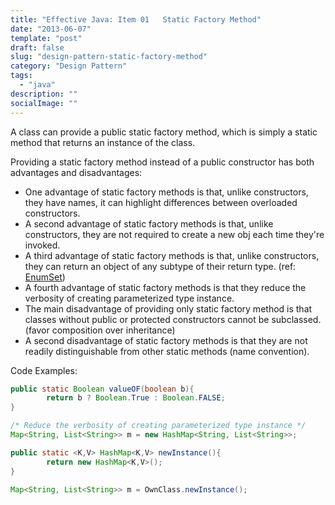 ```yaml
---
title: "Effective Java: Item 01   Static Factory Method"
date: "2013-06-07"
template: "post"
draft: false
slug: "design-pattern-static-factory-method"
category: "Design Pattern"
tags:
  - "java"
description: ""
socialImage: ""
---
```


A class can provide a public static factory method, which is simply a static method that returns an instance of the class.

Providing a static factory method instead of a public constructor has both advantages and disadvantages:

- One advantage of static factory methods is that, unlike constructors, they have names, it can highlight differences between overloaded constructors.
- A second advantage of static factory methods is that, unlike constructors, they are not required to create a new obj each time they're invoked.
- A third advantage of static factory methods is that, unlike constructors, they can return an object of any subtype of their return type. (ref: [EnumSet](http://grepcode.com/file/repository.grepcode.com/java/root/jdk/openjdk/6-b14/java/util/EnumSet.java))
- A fourth advantage of static factory methods is that they reduce the verbosity of creating parameterized type instance.
- The main disadvantage of providing only static factory method is that classes without public or protected constructors cannot be subclassed.(favor composition over inheritance)
- A second disadvantage of static factory methods is that they are not readily distinguishable from other static methods (name convention).

Code Examples:

```java
public static Boolean valueOF(boolean b){
        return b ? Boolean.True : Boolean.FALSE;
}

/* Reduce the verbosity of creating parameterized type instance */
Map<String, List<String>> m = new HashMap<String, List<String>>;

public static <K,V> HashMap<K,V> newInstance(){
        return new HashMap<K,V>();
}

Map<String, List<String>> m = OwnClass.newInstance();
```
